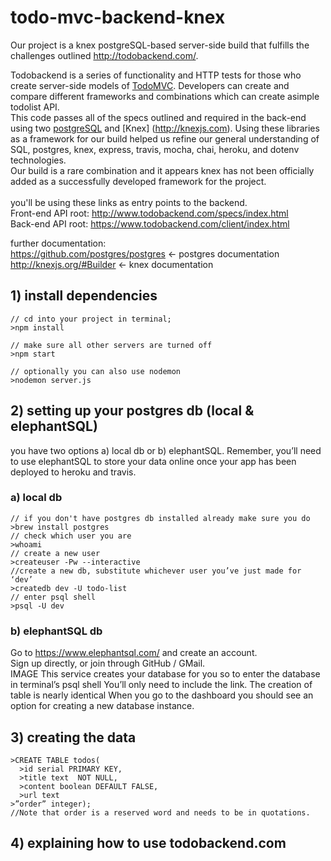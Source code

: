 # todo-mvc-backend-knex

Our project is a knex postgreSQL-based server-side build that fulfills the challenges outlined  http://todobackend.com/.

Todobackend is a series of functionality and HTTP tests for those who create server-side models of [TodoMVC]( http://todomvc.com/). Developers can create and compare different frameworks and combinations which can create asimple todolist API.
<br>
This code passes all of the specs outlined and required in the back-end using two [postgreSQL](https://www.postgresql.org) and [Knex] (http://knexjs.com).
Using these libraries as a framework for our build helped us refine our general understanding of SQL, postgres, knex, express, travis, mocha, chai, heroku, and dotenv technologies.
<br>
Our build is a rare combination and it appears knex has not been officially added as a successfully developed framework for the project. 
<br>
<br>
you'll be using these links as entry points to the backend. 
<br>
Front-end API root: http://www.todobackend.com/specs/index.html <br>
Back-end API root:  https://www.todobackend.com/client/index.html <br>

further documentation:<br>
https://github.com/postgres/postgres <- postgres documentation <br>
http://knexjs.org/#Builder <- knex documentation <br>

## 1) install dependencies
```
// cd into your project in terminal;
>npm install

// make sure all other servers are turned off
>npm start 

// optionally you can also use nodemon
>nodemon server.js

```
## 2) setting up your postgres db (local & elephantSQL)
you have two options a) local db or b) elephantSQL.
Remember, you’ll need to use elephantSQL to store your data online once your app has been deployed to heroku and travis. 
### a) local db
```
// if you don't have postgres db installed already make sure you do
>brew install postgres
// check which user you are 
>whoami
// create a new user
>createuser -Pw --interactive 
//create a new db, substitute whichever user you’ve just made for ‘dev’ 
>createdb dev -U todo-list
// enter psql shell
>psql -U dev
```
### b) elephantSQL db
Go to https://www.elephantsql.com/ and create an account. <br>
Sign up directly, or join through GitHub / GMail.<br>
IMAGE
This service creates  your database for you so to enter the database in terminal’s psql shell
You’ll only need to include the link.  The creation of table is nearly identical
When you go to the dashboard you should see an option for creating a new database instance.

## 3) creating the data
```
>CREATE TABLE todos(
  >id serial PRIMARY KEY,
  >title text  NOT NULL,
  >content boolean DEFAULT FALSE,
  >url text
>”order” integer);
//Note that order is a reserved word and needs to be in quotations.
```
## 4) explaining how to use todobackend.com




